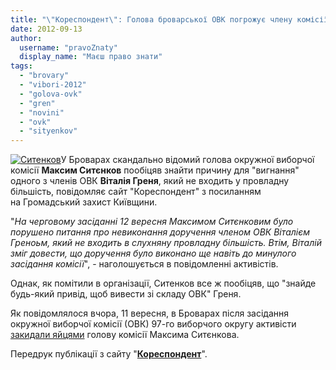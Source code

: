 ```yaml
---
title: "\"Кореспондент\": Голова броварської ОВК погрожує члену комісії"
date: 2012-09-13
author: 
  username: "pravoZnaty"
  display_name: "Маєш право знати"
tags: 
  - "brovary"
  - "vibori-2012"
  - "golova-ovk"
  - "gren"
  - "novini"
  - "ovk"
  - "sityenkov"
---
```


[![](https://mpz.brovary.org/wp-content/uploads/2012/09/Sitenkov.jpg "Ситенков")](https://mpz.brovary.org/wp-content/uploads/2012/09/Sitenkov.jpg)У Броварах скандально відомий голова окружної виборчої комісії **Максим Ситєнков** пообіцяв знайти причину для "вигнання" одного з членів ОВК **Віталія Греня**, який не входить у провладну більшість, повідомляє сайт "Кореспондент" з посиланням на Громадський захист Київщини.

"_На черговому засіданні 12 вересня Максимом Ситєнковим було порушено питання про невиконання доручення членом ОВК Віталієм Греноьм, який не входить в слухняну провладну більшість. Втім, Віталій зміг довести, що доручення було виконано ще навіть до минулого засідання комісії_", - наголошується в повідомленні активістів.

Однак, як помітили в організації, Ситенков все ж пообіцяв, що "знайде будь-який привід, щоб вивести зі складу ОВК" Греня.

Як повідомлялося вчора, 11 вересня, в Броварах після засідання окружної виборчої комісії (ОВК) 97-го виборчого округу активісти [закидали яйцями](http://ua.korrespondent.net/ukraine/politics/1393817-u-brovarah-golovu-okruzhnoyi-komisiyi-zakidali-yajcyami) голову комісії Максима Ситєнкова.

Передрук публікації з сайту "**[Кореспондент](http://ua.korrespondent.net/ukraine/politics/1394340-u-brovarah-skandalnij-golova-okruzhnoyi-komisiyi-poobicyav-pribrati-spivrobitnika)**".
